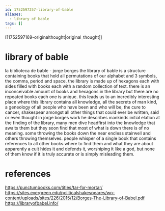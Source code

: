 ```yaml
---
id: 1752597257-library-of-bable
aliases:
  - library of bable
tags: []
---
```

[[1752597169-originalthought|original_thought]]
# library of bable
la biblioteca de bable - jorge borges
the library of bable is a structure containing books that hold all permutations of our alphabet and 3 symbols, the comma, period and space.
the library is made up of hexagons each with sides filled with books each with a random collection of text. 
there is an inconceivable amount of books and hexagons in the library but there are no repeated books each one is unique.
this leads us to an incredibly interesting place where this library contains all knowledge, all the secrets of man kind, a geneology of all people who have been and who will be, the cure to cancer, shakespear amongst all other things that could ever be written, said or even thought
in jorge borges work he describes mankinds initial elation at the finding of the library, many men dive headfirst into the knowledge that awaits them but they soon find that most of what is down there is of no meaning. some throwing the books down the near endless stairwell and others throwing themselves.
people whisper of a single book that contains references to all other books where to find them and what they are about apparently a cult hides it and defends it, worshiping it like a god, but none of them know if it is truly accurate or is simply misleading them.





# references

https://punctumbooks.com/titles/tar-for-mortar/
https://sites.evergreen.edu/politicalshakespeares/wp-content/uploads/sites/226/2015/12/Borges-The-Library-of-Babel.pdf
https://libraryofbabel.info/
